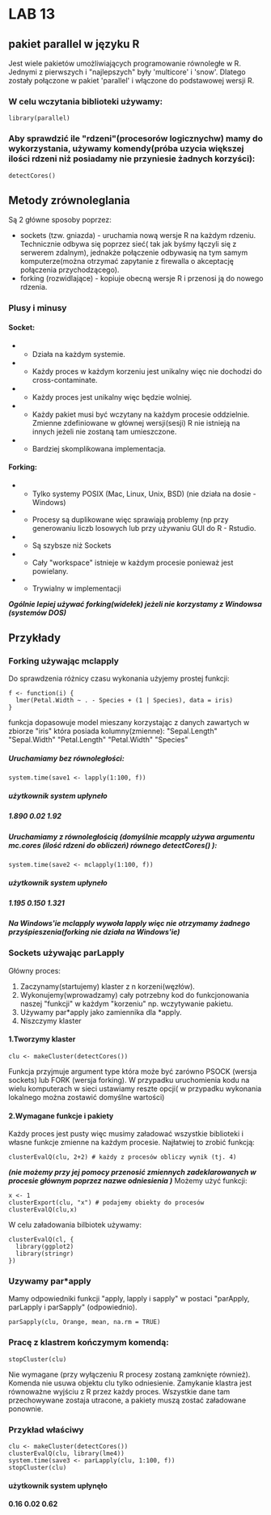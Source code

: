 # LAB 13
## pakiet parallel w języku R
Jest wiele pakietów umożliwiających programowanie równoległe w R. Jednymi z pierwszych i "najlepszych" były 'multicore' i 'snow'. Dlatego zostały połączone w pakiet 'parallel' i włączone do podstawowej wersji R.
### W celu wczytania biblioteki używamy:
```
library(parallel)
```
### Aby sprawdzić ile "rdzeni"(procesorów logicznychw) mamy do wykorzystania, używamy komendy(próba uzycia większej ilości rdzeni niż posiadamy nie przyniesie żadnych korzyści):
```
detectCores()
```
## Metody zrównoleglania
Są 2 główne sposoby poprzez:
* sockets (tzw. gniazda) - uruchamia nową wersje R na każdym rdzeniu. Technicznie odbywa się poprzez sieć( tak jak byśmy łączyli się z serwerem zdalnym), jednakże połączenie odbywasię na tym samym komputerze(można otrzymać zapytanie z firewalla o akceptację połączenia przychodzącego).
* forking (rozwidlające) - kopiuje obecną wersje R i przenosi ją do nowego rdzenia.

### Plusy i minusy
#### Socket:
* + Działa na każdym systemie.
* + Każdy proces w każdym korzeniu jest unikalny więc nie dochodzi do cross-contaminate.
* - Każdy proces jest unikalny więc będzie wolniej.
* - Każdy pakiet musi być wczytany na każdym procesie oddzielnie. Zmienne zdefiniowane w głównej wersji(sesji) R nie istnieją na innych jeżeli nie zostaną tam umieszczone.
* - Bardziej skomplikowana implementacja.

#### Forking:
* - Tylko systemy POSIX (Mac, Linux, Unix, BSD) (nie działa na dosie - Windows)
* - Procesy są duplikowane więc sprawiają problemy (np przy generowaniu liczb losowych lub przy używaniu GUI do R - Rstudio.
*  + Są szybsze niż Sockets
*  + Cały "workspace" istnieje w każdym procesie ponieważ jest powielany.
*  + Trywialny w implementacji

***Ogólnie lepiej używać forking(widełek) jeżeli nie korzystamy z Windowsa (systemów DOS)***
## Przykłady
### Forking używając mclapply
Do sprawdzenia różnicy czasu wykonania użyjemy prostej funkcji:
```
f <- function(i) {
  lmer(Petal.Width ~ . - Species + (1 | Species), data = iris)
}
```
funkcja dopasowuje model mieszany korzystając z danych zawartych w zbiorze "iris" która posiada kolumny(zmienne):
"Sepal.Length" "Sepal.Width"  "Petal.Length" "Petal.Width"  "Species"
##### Uruchamiamy bez równoległości:
```
system.time(save1 <- lapply(1:100, f))
```

##### użytkownik system upłyneło
##### 1.890      0.02   1.92
##### Uruchamiamy z równoległością (domyślnie mcapply używa argumentu mc.cores (ilość rdzeni do obliczeń)   równego detectCores() ):
```
system.time(save2 <- mclapply(1:100, f))
```
##### użytkownik system upłyneło
##### 1.195      0.150   1.321

***Na Windows'ie mclapply wywoła lapply więc nie otrzymamy żadnego przyśpieszenia(forking nie działa na Windows'ie)***
### Sockets używając parLapply
Główny proces:
1. Zaczynamy(startujemy) klaster z n korzeni(węzłów).
2. Wykonujemy(wprowadzamy) cały potrzebny kod do funkcjonowania naszej "funkcji" w każdym "korzeniu" np. wczytywanie pakietu.
3. Używamy par*apply jako zamiennika dla *apply.
4. Niszczymy klaster
#### 1.Tworzymy klaster
```
clu <- makeCluster(detectCores())
```
Funkcja przyjmuje argument type która może być zarówno PSOCK (wersja sockets) lub FORK (wersja forking).
W przypadku uruchomienia kodu na wielu komputerach w sieci ustawiamy reszte opcji( w przypadku wykonania lokalnego można zostawić domyślne wartości)
#### 2.Wymagane funkcje i pakiety
Każdy proces jest pusty więc musimy załadować wszystkie biblioteki i własne funkcje zmienne na każdym procesie. Najłatwiej to zrobić funkcją:
```
clusterEvalQ(clu, 2+2) # każdy z procesów obliczy wynik (tj. 4)
```
***(nie możemy przy jej pomocy przenosić zmiennych zadeklarowanych w procesie głównym poprzez nazwe odniesienia )***
Możemy użyć funkcji:
```
x <- 1
clusterExport(clu, "x") # podajemy obiekty do procesów
clusterEvalQ(clu,x) 
```
W celu załadowania bilbiotek używamy:
```
clusterEvalQ(cl, {
  library(ggplot2)
  library(stringr)
})
```
### Uzywamy par*apply
Mamy odpowiedniki funkcji "apply, lapply i sapply" w postaci "parApply, parLapply i parSapply" (odpowiednio).
```
parSapply(clu, Orange, mean, na.rm = TRUE)
```
### Pracę z klastrem kończymym komendą:
```
stopCluster(clu)
```
Nie wymagane (przy wyłączeniu R procesy zostaną zamknięte również). Komenda nie usuwa objektu clu tylko odniesienie. Zamykanie klastra jest równoważne wyjściu z R przez każdy proces. Wszystkie dane tam przechowywane zostaja utracone, a pakiety muszą zostać załadowane ponownie.

### Przykład właściwy
```
clu <- makeCluster(detectCores())
clusterEvalQ(clu, library(lme4))
system.time(save3 <- parLapply(clu, 1:100, f))
stopCluster(clu)
```
#### użytkownik     system   upłynęło 
####      0.16       0.02       0.62
